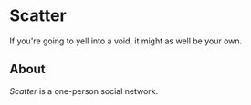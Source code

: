 Scatter
=======

If you're going to yell into a void, it might as well be your own.


## About
_Scatter_ is a one-person social network.